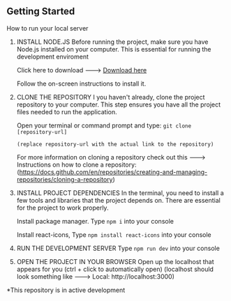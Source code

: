 ## Getting Started

How to run your local server

1.  INSTALL NODE.JS
    Before running the project, make sure you have Node.js installed on your computer. This is essential for running the development enviroment

    Click here to download ---> [Download here](https://nodejs.org/en/)

    Follow the on-screen instructions to install it.

2.  CLONE THE REPOSITORY
    I you haven't already, clone the project repository to your computer. This step ensures you have all the project files needed to run the application.

    Open your terminal or command prompt and type:
    `git clone [repository-url]`

        (replace repository-url with the actual link to the repository)

    For more information on cloning a repository check out this ---> Instructions on how to clone a repository:(https://docs.github.com/en/repositories/creating-and-managing-repositories/cloning-a-repository)

3.  INSTALL PROJECT DEPENDENCIES
    In the terminal, you need to install a few tools and libraries that the project depends on. There are essential for the project to work properly.

    Install package manager. Type `npm i` into your console

    Install react-icons, Type `npm install react-icons`
    into your console

4.  RUN THE DEVELOPMENT SERVER
    Type `npm run dev` into your console

5.  OPEN THE PROJECT IN YOUR BROWSER
    Open up the localhost that appears for you (ctrl + click to automatically open)
    (localhost should look something like ---> Local: http://localhost:3000)

\*This repository is in active development

